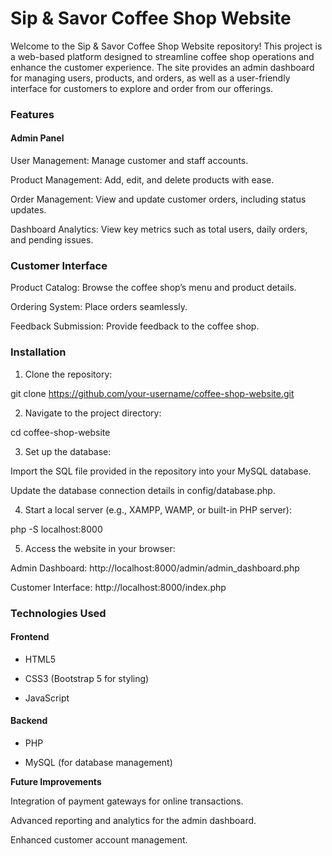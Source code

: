 <h1>Sip & Savor Coffee Shop Website</h1>

Welcome to the Sip & Savor Coffee Shop Website repository! This project is a web-based platform designed to streamline coffee shop operations and enhance the customer experience. The site provides an admin dashboard for managing users, products, and orders, as well as a user-friendly interface for customers to explore and order from our offerings.<br>

<h3>Features</h3>

<h4>Admin Panel</h4>

User Management: Manage customer and staff accounts.

Product Management: Add, edit, and delete products with ease.

Order Management: View and update customer orders, including status updates.

Dashboard Analytics: View key metrics such as total users, daily orders, and pending issues.

<h3>Customer Interface</h3>

Product Catalog: Browse the coffee shop’s menu and product details.

Ordering System: Place orders seamlessly.

Feedback Submission: Provide feedback to the coffee shop.


<h3>Installation</h3>

1. Clone the repository:

git clone https://github.com/your-username/coffee-shop-website.git

2. Navigate to the project directory:

cd coffee-shop-website

3. Set up the database:

Import the SQL file provided in the repository into your MySQL database.

Update the database connection details in config/database.php.

4. Start a local server (e.g., XAMPP, WAMP, or built-in PHP server):

php -S localhost:8000

5. Access the website in your browser:

Admin Dashboard: http://localhost:8000/admin/admin_dashboard.php

Customer Interface: http://localhost:8000/index.php

<h3>Technologies Used</h3>
<h4>Frontend</h4>

- HTML5

- CSS3 (Bootstrap 5 for styling)

- JavaScript

<h4>Backend</h4>

- PHP

- MySQL (for database management)

**Future Improvements**

Integration of payment gateways for online transactions.

Advanced reporting and analytics for the admin dashboard.

Enhanced customer account management.



